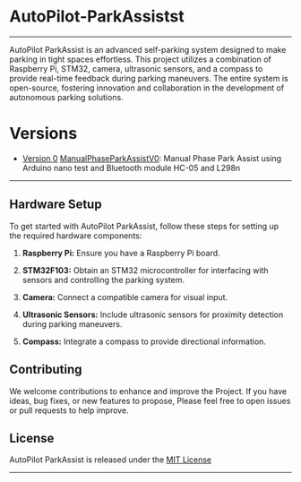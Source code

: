 # AutoPilot-ParkAssistst
---
AutoPilot ParkAssist is an advanced self-parking system designed to make parking in tight spaces effortless. This project utilizes a combination of Raspberry Pi, STM32, camera, ultrasonic sensors, and a compass to provide real-time feedback during parking maneuvers. The entire system is open-source, fostering innovation and collaboration in the development of autonomous parking solutions.

# Versions
- [Version 0](Version_0/) [ManualPhaseParkAssistV0](Version_0/ManualPhaseParkAssistV0.ino/):
   Manual Phase Park Assist using Arduino nano test and Bluetooth module HC-05 and L298n
---
## Hardware Setup

To get started with AutoPilot ParkAssist, follow these steps for setting up the required hardware components:

1. **Raspberry Pi:** Ensure you have a Raspberry Pi board.

2. **STM32F103:** Obtain an STM32 microcontroller for interfacing with sensors and controlling the parking system.

3. **Camera:** Connect a compatible camera for visual input.

4. **Ultrasonic Sensors:** Include ultrasonic sensors for proximity detection during parking maneuvers.

5. **Compass:** Integrate a compass to provide directional information.

## Contributing

We welcome contributions to enhance and improve the Project. If you have ideas, bug fixes, or new features to propose, Please feel free to open issues or pull requests to help improve.

## License

AutoPilot ParkAssist is released under the [MIT License](LICENSE)

---
